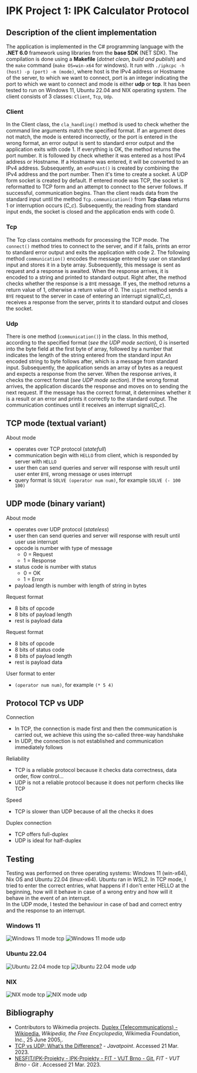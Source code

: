 ﻿ # IPK Project 1: IPK Calculator Protocol
## Description of the client implementation
The application is implemented in the C# programming language with the **.NET 6.0** framework using libraries from the **base SDK** (NET SDK).  The compilation is done using a **Makefile** (*dotnet clean, build and publish*) and the `make` command (`make OS=win-x64` for windows). It run with `./ipkcpc -h (host) -p (port) -m (mode)`, where host is the IPv4 address or Hostname of the server, to which we want to connect, port is an integer indicating the port to which we want to connect and  mode is either **udp** or **tcp**.  It has been tested to run on Windows 11, Ubuntu 22.04 and NIX operating system.  The client consists of 3 classes: `Client`, `Tcp`, `Udp`.

### Client
In the Client class, the `cla_handling()` method is used to check whether the command line arguments match the specified format.  If an argument does not match, the mode is entered incorrectly, or the port is entered in the wrong format, an error output is sent to standard error output and the application exits with code 1. If everything is OK, the method returns the port number.  It is followed by check whether it was entered as a host IPv4 address or Hostname.  If a Hostname was entered, it will be converted to an IPv4 address.  Subsequently, an `endPoint()` is created by combining the IPv4 address and the port number.  Then it's time to create a socket.  A UDP form socket is created by default.  If entered mode was TCP, the socket is reformatted to TCP form and an attempt to connect to the server follows.  If successful, communication begins.  Than the client reads data from the standard input until the method `Tcp.communication()`  from **Tcp class** returns 1 or interruption occurs (*C_c*).  Subsequently, the reading from standard input ends, the socket is closed and the application ends with code 0.

### Tcp
The Tcp class contains methods for processing the TCP mode.  The `connect()` method tries to connect to the server, and if it fails, prints an error to standard error output and exits the application with code 2. 
The following method `communication()` encodes the message entered by user on standard input and stores it in a byte array.  Subsequently, this message is sent as request and a response is awaited.  When the response arrives, it is encoded to a string and printed to standard output.  Right after, the method checks whether the response is a `BYE` message.  If yes, the method returns a return value of 1, otherwise a return value of 0. 
 The `sigint` method sends a `BYE` request to the server in case of entering an interrupt signal(*C_c*),  receives a response from the server, prints it to standard output and closes the socket.

### Udp
There is one method (`communication()`) in the class.  In this method,  according to the specified format (*see the UDP mode section*), 0 is inserted into the byte field at the first byte of array, followed by a number that indicates the length of the string entered from the standard input  An encoded string to byte follows after, which is a message from standard input. 
Subsequently, the application sends an array of bytes as a request and expects a response from the server.  When the response arrives, it checks the correct format (*see UDP mode section*).  If the wrong format arrives, the application discards the response and moves on to sending the next request.  If the message has the correct format, it determines whether it is a result or an error and prints it correctly to the standard output.  The communication continues until it receives an interrupt signal(*C_c*).


## TCP mode (textual variant)

About mode

 - operates over TCP protocol (*statefull*)
 - communication begin with `HELLO` from client, which is responded by server with `HELLO`
 - user then can send queries and server will response with result until user enter `BYE`, wrong message or uses interrupt
- query format is  `SOLVE (operator num num)`, for example `SOLVE (- 100 100)`

## UDP mode (binary variant)
About mode

 - operates over UDP protocol (*stateless*)
 - user then can send queries and server will response with result until user use interrupt
 - opcode is number with type of message
    - 0 = Request
    - 1 = Response
 - status code is number with status
    - 0 = OK
    - 1 = Error
 - payload length is number with length of string in bytes

Request format

 - 8 bits of opcode
 - 8 bits of payload length
 - rest is payload data
 
Request format

 - 8 bits of opcode
 - 8 bits of status code
 - 8 bits of payload length
 - rest is payload data
 
 User format to enter
 - `(operator num num)`, for example  `(* 5 4)`
 

## Protocol TCP vs UDP


Connection  
- In TCP, the connection is made first and then the communication is carried out, we achieve this using the so-called  three-way handshake  
- In UDP, the connection is not established and communication immediately follows 

Reliability  
- TCP is a reliable protocol because it checks data correctness, data order, flow control...  
- UDP is not a reliable protocol because it does not perform checks like TCP

Speed  
- TCP is slower than UDP because of all the checks it does  

Duplex connection  
- TCP offers full-duplex  
- UDP is ideal for half-duplex

## Testing
Testing was performed on three operating systems: Windows 11 (win-x64), Nix OS and Ubuntu 22.04 (linux-x64).  Ubuntu ran in WSL2.  In TCP mode, I tried to enter the correct entries, what happens if I don't enter HELLO at the beginning, how will it behave in case of a wrong entry and how will it behave in the event of an interrupt.  
In the UDP mode, I tested the behaviour in case of bad and correct entry and the response to an interrupt.

### Windows 11
![Windows 11 mode tcp](tests/tcp_windows.png)
![Windows 11 mode udp](tests/udp_windows.png)

### Ubuntu 22.04
![Ubuntu 22.04 mode tcp](tests/tcp_wsl2_ubuntu22-04.png)
![Ubuntu 22.04 mode udp](tests/udp_wsl2_ubuntu22-04.png)

### NIX
![NIX mode tcp](tests/tcp_nix.png)
![NIX mode udp](tests/udp_nix.png)


## Bibliography

 - Contributors to Wikimedia projects. [Duplex (Telecommunications) - Wikipedia.](https://en.wikipedia.org/wiki/Duplex_(telecommunications)) _Wikipedia, the Free Encyclopedia_, Wikimedia Foundation, Inc., 25 June 2005,.
 - [TCP vs UDP: What’s the Difference?](https://www.javatpoint.com/tcp-vs-udp) - _Javatpoint_. Accessed 21 Mar. 2023.
 - [NESFIT/IPK-Projekty - IPK-Projekty - FIT - VUT Brno - Git.](https://git.fit.vutbr.cz/NESFIT/IPK-Projekty/src/branch/master) _FIT - VUT Brno - Git_ . Accessed 21 Mar. 2023.
